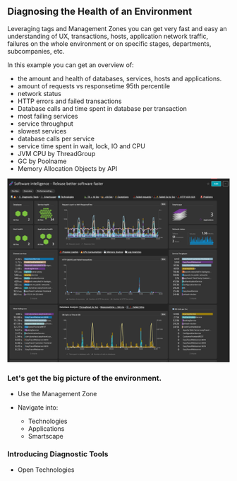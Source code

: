 ## Diagnosing the Health of an Environment
Leveraging tags and Management Zones you can get very fast and easy an understanding of UX, transactions, hosts, application network traffic, failures on the whole environment or on specific stages, departments, subcompanies, etc.

In this example you can get an overview of:

- the amount and health of databases, services, hosts and applications.
- amount of requests vs responsetime 95th percentile
- network status
- HTTP errors and failed transactions
- Database calls and time spent in database per transaction
- most failing services 
- service throughput
- slowest services
- database calls per service
- service time spent in wait, lock, IO and CPU
- JVM CPU by ThreadGroup
- GC by Poolname
- Memory Allocation Objects by API

![software-intelligence-dashboard](../../../assets/images/dashboard-softint.png)


### Let's get the big picture of the environment. 

- Use the Management Zone

- Navigate into:
  - Technologies
  - Applications
  - Smartscape

### Introducing Diagnostic Tools 
- Open Technologies